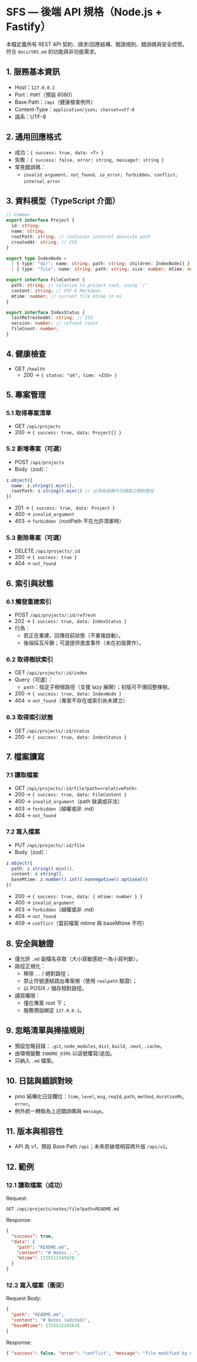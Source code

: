 # SFS — 後端 API 規格（Node.js + Fastify）

本檔定義所有 REST API 契約、請求/回應結構、驗證規則、錯誤碼與安全控管。符合 `docs/SRS.md` 的功能與非功能需求。

## 1. 服務基本資訊
- Host：`127.0.0.1`
- Port：`PORT`（預設 8080）
- Base Path：`/api`（健康檢查例外）
- Content-Type：`application/json; charset=utf-8`
- 語系：UTF-8

## 2. 通用回應格式
- 成功：`{ success: true, data: <T> }`
- 失敗：`{ success: false, error: string, message?: string }`
- 常見錯誤碼：
  - `invalid_argument`、`not_found`、`io_error`、`forbidden`、`conflict`、`internal_error`

## 3. 資料模型（TypeScript 介面）
```ts
// Common
export interface Project {
  id: string;
  name: string;
  rootPath: string; // container internal absolute path
  createdAt: string; // ISO
}

export type IndexNode =
  | { type: "dir"; name: string; path: string; children: IndexNode[] }
  | { type: "file"; name: string; path: string; size: number; mtime: number };

export interface FileContent {
  path: string; // relative to project root, using '/'
  content: string; // UTF-8 Markdown
  mtime: number; // current file mtime in ms
}

export interface IndexStatus {
  lastRefreshedAt: string; // ISO
  version: number; // refresh count
  fileCount: number;
}
```

## 4. 健康檢查
- GET `/health`
  - 200 → `{ status: "ok", time: <ISO> }`

## 5. 專案管理
### 5.1 取得專案清單
- GET `/api/projects`
- 200 → `{ success: true, data: Project[] }`

### 5.2 新增專案（可選）
- POST `/api/projects`
- Body（zod）：
```ts
z.object({
  name: z.string().min(1),
  rootPath: z.string().min(1) // 必須為容器內可讀寫之絕對路徑
})
```
- 201 → `{ success: true, data: Project }`
- 400 → `invalid_argument`
- 403 → `forbidden`（rootPath 不在允許清單時）

### 5.3 刪除專案（可選）
- DELETE `/api/projects/:id`
- 200 → `{ success: true }`
- 404 → `not_found`

## 6. 索引與狀態
### 6.1 觸發重建索引
- POST `/api/projects/:id/refresh`
- 202 → `{ success: true, data: IndexStatus }`
- 行為：
  - 若正在重建，回傳目前狀態（不重複啟動）。
  - 後端採互斥鎖；可選提供進度事件（未在初版實作）。

### 6.2 取得樹狀索引
- GET `/api/projects/:id/index`
- Query（可選）：
  - `path`：指定子樹根路徑（支援 lazy 展開）；初版可不傳回整棵樹。
- 200 → `{ success: true, data: IndexNode }`
- 404 → `not_found`（專案不存在或索引尚未建立）

### 6.3 取得索引狀態
- GET `/api/projects/:id/status`
- 200 → `{ success: true, data: IndexStatus }`

## 7. 檔案讀寫
### 7.1 讀取檔案
- GET `/api/projects/:id/file?path=<relativePath>`
- 200 → `{ success: true, data: FileContent }`
- 400 → `invalid_argument`（path 缺漏或非法）
- 403 → `forbidden`（越權或非 .md）
- 404 → `not_found`

### 7.2 寫入檔案
- PUT `/api/projects/:id/file`
- Body（zod）：
```ts
z.object({
  path: z.string().min(1),
  content: z.string(),
  baseMtime: z.number().int().nonnegative().optional()
})
```
- 200 → `{ success: true, data: { mtime: number } }`
- 400 → `invalid_argument`
- 403 → `forbidden`（越權或非 .md）
- 404 → `not_found`
- 409 → `conflict`（當前檔案 mtime 與 baseMtime 不符）

## 8. 安全與驗證
- 僅允許 `.md` 副檔名存取（大小寫敏感統一為小寫判斷）。
- 路徑正規化：
  - 移除 `..` / 絕對路徑；
  - 禁止符號連結跳出專案根（使用 `realpath` 驗證）；
  - 以 POSIX `/` 儲存相對路徑。
- 讀寫權限：
  - 僅在專案 root 下；
  - 服務預設綁定 `127.0.0.1`。

## 9. 忽略清單與掃描規則
- 預設忽略目錄：`.git`, `node_modules`, `dist`, `build`, `.next`, `.cache`。
- 由環境變數 `IGNORE_DIRS` 以逗號覆寫/追加。
- 只納入 `.md` 檔案。

## 10. 日誌與錯誤對映
- pino 結構化日誌欄位：`time`, `level`, `msg`, `reqId`, `path`, `method`, `durationMs`, `error`。
- 例外統一轉換為上述錯誤碼與 `message`。

## 11. 版本與相容性
- API 為 v1，預設 Base Path `/api`；未來若破壞相容將升版 `/api/v2`。

## 12. 範例
### 12.1 讀取檔案（成功）
Request:
```
GET /api/projects/notes/file?path=README.md
```
Response:
```json
{
  "success": true,
  "data": {
    "path": "README.md",
    "content": "# Notes...",
    "mtime": 1725512345678
  }
}
```

### 12.2 寫入檔案（衝突）
Request Body:
```json
{
  "path": "README.md",
  "content": "# Notes (edited)",
  "baseMtime": 1725512345678
}
```
Response:
```json
{ "success": false, "error": "conflict", "message": "file modified by others" }
```
